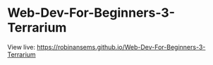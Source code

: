 # Web-Dev-For-Beginners-3-Terrarium
View live: https://robinansems.github.io/Web-Dev-For-Beginners-3-Terrarium

